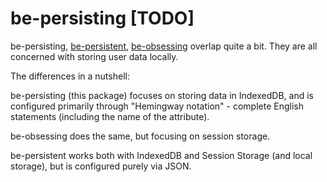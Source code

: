 # be-persisting [TODO]

be-persisting, [be-persistent](https://github.com/bahrus/be-persistent), [be-obsessing](https://github.com/bahrus/be-obsessing) overlap quite a bit.  They are all concerned with storing user data locally.

The differences in a nutshell:

be-persisting (this package) focuses on storing data in IndexedDB, and is configured primarily through "Hemingway notation" -  complete English statements (including the name of the attribute).

be-obsessing does the same, but focusing on session storage.

be-persistent works both with IndexedDB and Session Storage (and local storage), but is configured purely via JSON.